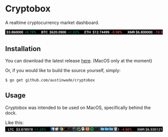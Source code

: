 # Cryptobox
A realtime cryptocurrency market dashboard.

![](https://github.com/austinwade/cryptobox/blob/master/art/basic-demo.gif)

## Installation

You can download the latest release [here][1]. (MacOS only at the moment)

Or, if you would like to build the source yourself, simply:
```
$ go get github.com/austinwade/cryptobox
```

## Usage

Cryptobox was intended to be used on MacOS, specifically behind the dock.

Like this:
![](https://github.com/austinwade/cryptobox/blob/master/art/behind-dock-demo.gif)


[1]: https://github.com/austinwade/cryptobox/releases
